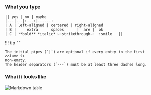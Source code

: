 ### What you type

```
|| yes | no | maybe
|---|---|:---:|------:
| A | left-aligned | centered | right-aligned
| B |     extra      spaces      |  are |  ok
| C | **bold** *italic* ~~strikethrough~~  :smile:  ||
```

!!! tip ""

    The initial pipes (`|`) are optional if every entry in the first column is
    non-empty.  
    The header separators (`---`) must be at least three dashes long.

### What it looks like

![Markdown table](/static/images/help/markdown-table.png)
